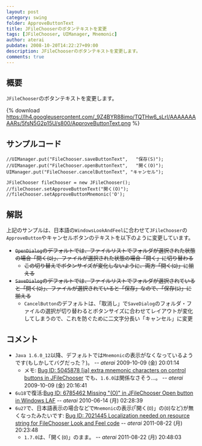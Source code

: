```yaml
---
layout: post
category: swing
folder: ApproveButtonText
title: JFileChooserのボタンテキストを変更
tags: [JFileChooser, UIManager, Mnemonic]
author: aterai
pubdate: 2008-10-20T14:22:27+09:00
description: JFileChooserのボタンテキストを変更します。
comments: true
---
```

## 概要
`JFileChooser`のボタンテキストを変更します。

{% download https://lh4.googleusercontent.com/_9Z4BYR88imo/TQTHw6_sLrI/AAAAAAAAARs/5fsN5G2p15U/s800/ApproveButtonText.png %}

## サンプルコード
<pre class="prettyprint"><code>//UIManager.put("FileChooser.saveButtonText",   "保存(S)");
//UIManager.put("FileChooser.openButtonText",   "開く(O)");
UIManager.put("FileChooser.cancelButtonText", "キャンセル");

JFileChooser fileChooser = new JFileChooser();
//fileChooser.setApproveButtonText("開く(O)");
//fileChooser.setApproveButtonMnemonic('O');
</code></pre>

## 解説
上記のサンプルは、日本語の`WindowsLookAndFeel`に合わせて`JFileChooser`の`ApproveButton`やキャンセルボタンのテキストを以下のように変更しています。

- ~~`OpenDialog`のデフォルトでは、ファイルリストでフォルダが選択された状態の場合「開く(`O`)」、ファイルが選択された状態の場合「開く」に切り替わる~~
    - ~~この切り替えでボタンサイズが変化しないように、両方「開く(`O`)」に揃える~~
- ~~`SaveDialog`のデフォルトでは、ファイルリストでフォルダが選択されていると「開く(`O`)」、ファイルが選択されていると「保存」なので、「保存(`S`)」に揃える~~
    - `CancelButton`のデフォルトは、「取消し」で`SaveDialog`のフォルダ・ファイルの選択が切り替わるとボタンサイズに合わせてレイアウトが変化してしまうので、これを防ぐために二文字分長い「キャンセル」に変更

<!-- dummy comment line for breaking list -->

## コメント
- `Java 1.6.0_12`以降、デフォルトでは`Mnemonic`の表示がなくなっているようです(もしかしてバグだった？)。 -- *aterai* 2009-10-09 (金) 20:01:14
    - メモ: [Bug ID: 5045878 &#91;ja&#93; extra mnemonic characters on control buttons in JFileChooser](http://bugs.java.com/bugdatabase/view_bug.do?bug_id=5045878) でも、`1.6.0`は関係なさそう…。 -- *aterai* 2009-10-09 (金) 20:16:41
- `6u18`で復活:[Bug ID: 6785462 Missing "(O)" in JFileChooser Open button in Windows LAF](http://bugs.java.com/bugdatabase/view_bug.do?bug_id=6785462) -- *aterai* 2010-06-14 (月) 02:28:39
- `6u27`で、日本語表示の場合などで`Mnemonic`の表示(「開く(`O`)」の(`O`)など)が無くなったみたいです: [Bug ID: 7021445 Localization needed on resource string for FileChooser Look and Feel code](http://bugs.java.com/bugdatabase/view_bug.do?bug_id=7021445) -- *aterai* 2011-08-22 (月) 20:23:48
    - `1.7.0`は、「開く(`O`)」のまま。 -- *aterai* 2011-08-22 (月) 20:48:03

<!-- dummy comment line for breaking list -->
